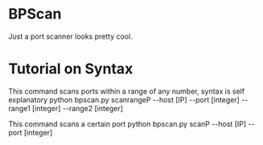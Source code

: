 # BPScan
Just a port scanner looks pretty cool.


# Tutorial on Syntax


This command scans ports within a range of any number, syntax is self explanatory
python bpscan.py scanrangeP --host [IP] --port [integer] --range1 [integer] --range2 [integer]



This command scans a certain port
python bpscan.py scanP --host [IP] --port [integer]
